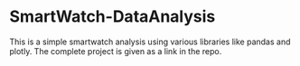 # SmartWatch-DataAnalysis

This is a simple smartwatch analysis using various libraries like pandas and plotly.
The complete project is given as a link in the repo.
